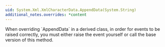 ```yaml
---
uid: System.Xml.XmlCharacterData.AppendData(System.String)
additional_notes.overrides: *content
---
```


<p>When overriding `AppendData` in a derived class, in order for events to be raised correctly, you must either raise the event yourself or call the base version of this method.</p>


